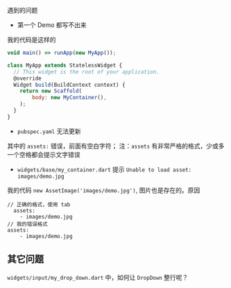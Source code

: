 遇到的问题

* 第一个 Demo 都写不出来

我的代码是这样的

```js
void main() => runApp(new MyApp());

class MyApp extends StatelessWidget {
  // This widget is the root of your application.
  @override
  Widget build(BuildContext context) {
    return new Scaffold(
        body: new MyContainer(),
    );
  }
}
```

* `pubspec.yaml` 无法更新

其中的 `assets:` 错误，前面有空白字符；
注：`assets` 有非常严格的格式，少或多一个空格都会提示文字错误

* `widgets/base/my_container.dart` 提示 `Unable to load asset: images/demo.jpg`

我的代码 `new AssetImage('images/demo.jpg')`, 图片也是存在的。原因

```
// 正确的格式，使用 tab
  assets:
    - images/demo.jpg
// 我的错误格式
assets:
    - images/demo.jpg
```

## 其它问题

`widgets/input/my_drop_down.dart` 中，如何让 `DropDown` 整行呢？